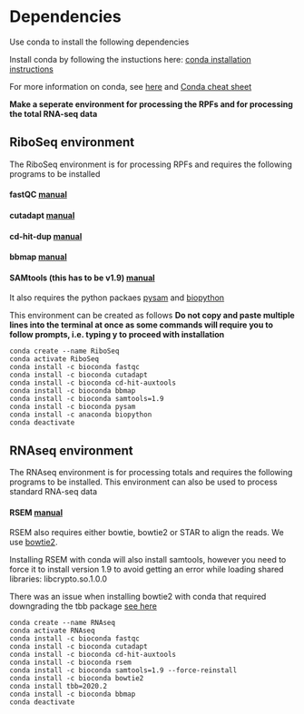 # Dependencies
Use conda to install the following dependencies

Install conda by following the instuctions here:
[conda installation instructions](https://conda.io/projects/conda/en/latest/user-guide/install/linux.html)

For more information on conda, see [here](https://towardsdatascience.com/getting-started-with-python-environments-using-conda-32e9f2779307) and [Conda cheat sheet](https://docs.conda.io/projects/conda/en/4.6.0/_downloads/52a95608c49671267e40c689e0bc00ca/conda-cheatsheet.pdf)

**Make a seperate environment for processing the RPFs and for processing the total RNA-seq data**

## RiboSeq environment
The RiboSeq environment is for processing RPFs and requires the following programs to be installed
#### fastQC [manual](https://www.bioinformatics.babraham.ac.uk/projects/fastqc/)
#### cutadapt [manual](https://cutadapt.readthedocs.io/en/stable/guide.html)
#### cd-hit-dup [manual](https://github.com/weizhongli/cdhit/wiki/3.-User's-Guide#cdhitdup)
#### bbmap [manual](https://jgi.doe.gov/data-and-tools/bbtools/bb-tools-user-guide/bbmap-guide/)
#### SAMtools (this has to be v1.9) [manual](http://www.htslib.org/doc/samtools.html)

It also requires the python packaes [pysam](https://github.com/pysam-developers/pysam) and [biopython](https://biopython.org/)

This environment can be created as follows
**Do not copy and paste multiple lines into the terminal at once as some commands will require you to follow prompts, i.e. typing y to proceed with installation**

```console
conda create --name RiboSeq
conda activate RiboSeq
conda install -c bioconda fastqc
conda install -c bioconda cutadapt
conda install -c bioconda cd-hit-auxtools
conda install -c bioconda bbmap
conda install -c bioconda samtools=1.9
conda install -c bioconda pysam
conda install -c anaconda biopython
conda deactivate
```

## RNAseq environment
The RNAseq environment is for processing totals and requires the following programs to be installed. This environment can also be used to process standard RNA-seq data
#### RSEM [manual](https://deweylab.github.io/RSEM/README.html)
RSEM also requires either bowtie, bowtie2 or STAR to align the reads. We use [bowtie2](http://bowtie-bio.sourceforge.net/bowtie2/manual.shtml).

Installing RSEM with conda will also install samtools, however you need to force it to install version 1.9 to avoid getting an error while loading shared libraries: libcrypto.so.1.0.0

There was an issue when installing bowtie2 with conda that required downgrading the tbb package [see here](https://www.biostars.org/p/494922/)

```console
conda create --name RNAseq
conda activate RNAseq
conda install -c bioconda fastqc
conda install -c bioconda cutadapt
conda install -c bioconda cd-hit-auxtools
conda install -c bioconda rsem
conda install -c bioconda samtools=1.9 --force-reinstall
conda install -c bioconda bowtie2
conda install tbb=2020.2
conda install -c bioconda bbmap
conda deactivate
```




